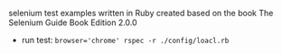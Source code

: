 selenium test examples written in Ruby created based on the book The Selenium Guide Book Edition 2.0.0

* run test: `browser='chrome' rspec -r ./config/loacl.rb`

